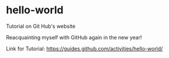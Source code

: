 # hello-world
Tutorial on Git Hub's website

Reacquainting myself with GitHub again in the new year!

Link for Tutorial:  https://guides.github.com/activities/hello-world/
